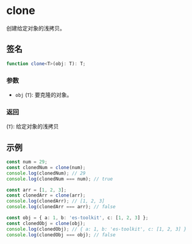 # clone

创建给定对象的浅拷贝。

## 签名

```typescript
function clone<T>(obj: T): T;
```

### 参数

- `obj` (`T`): 要克隆的对象。

### 返回

(`T`): 给定对象的浅拷贝

## 示例

```typescript
const num = 29;
const clonedNum = clone(num);
console.log(clonedNum); // 29
console.log(clonedNum === num); // true

const arr = [1, 2, 3];
const clonedArr = clone(arr);
console.log(clonedArr); // [1, 2, 3]
console.log(clonedArr === arr); // false

const obj = { a: 1, b: 'es-toolkit', c: [1, 2, 3] };
const clonedObj = clone(obj);
console.log(clonedObj); // { a: 1, b: 'es-toolkit', c: [1, 2, 3] }
console.log(clonedObj === obj); // false
```
